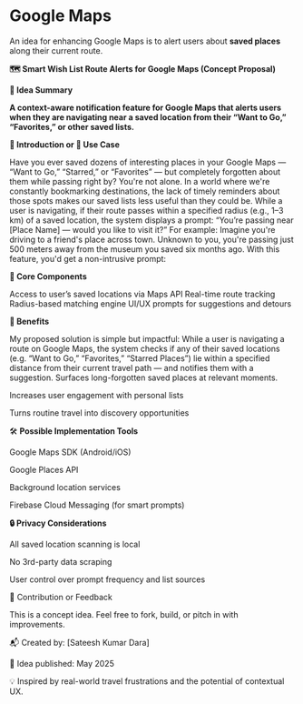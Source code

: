 # Google Maps
An idea for enhancing Google Maps is to alert users about **saved places** along their current route.


**🗺️ Smart Wish List Route Alerts for Google Maps (Concept Proposal)**

**🧠 Idea Summary**

**A context-aware notification feature for Google Maps that alerts users when they are navigating near a saved location from their “Want to Go,” “Favorites,” or other saved lists.**

**🚀 Introduction or 📍 Use Case**

Have you ever saved dozens of interesting places in your Google Maps — “Want to Go,” “Starred,” or “Favorites” — but completely forgotten about them while passing right by? You're not alone.
In a world where we're constantly bookmarking destinations, the lack of timely reminders about those spots makes our saved lists less useful than they could be.
While a user is navigating, if their route passes within a specified radius (e.g., 1–3 km) of a saved location, the system displays a prompt:
“You’re passing near [Place Name] — would you like to visit it?”
For example:
Imagine you're driving to a friend's place across town. Unknown to you, you're passing just 500 meters away from the museum you saved six months ago. With this feature, you'd get a non-intrusive prompt:

**🔧 Core Components**

Access to user’s saved locations via Maps API
Real-time route tracking
Radius-based matching engine
UI/UX prompts for suggestions and detours

**🚀 Benefits**

My proposed solution is simple but impactful:
While a user is navigating a route on Google Maps, the system checks if any of their saved locations (e.g. “Want to Go,” “Favorites,” “Starred Places”) lie within a specified distance from their current travel path — and notifies them with a suggestion.
Surfaces long-forgotten saved places at relevant moments.

Increases user engagement with personal lists

Turns routine travel into discovery opportunities

🛠️ **Possible Implementation Tools**

Google Maps SDK (Android/iOS)

Google Places API

Background location services

Firebase Cloud Messaging (for smart prompts)

**🔒 Privacy Considerations**

All saved location scanning is local

No 3rd-party data scraping

User control over prompt frequency and list sources

🤝 Contribution or Feedback

This is a concept idea. Feel free to fork, build, or pitch in with improvements.

📬 Created by: [Sateesh Kumar Dara]

🧠 Idea published: May 2025

💡 Inspired by real-world travel frustrations and the potential of contextual UX.
